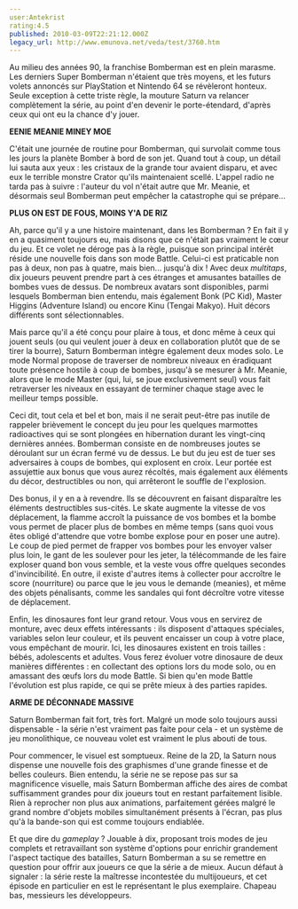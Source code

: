 ```yaml
---
user:Antekrist
rating:4.5
published: 2010-03-09T22:21:12.000Z
legacy_url: http://www.emunova.net/veda/test/3760.htm
---
```

Au milieu des années 90, la franchise Bomberman est en plein marasme. Les derniers Super Bomberman n'étaient que très moyens, et les futurs volets annoncés sur PlayStation et Nintendo 64 se révèleront honteux. Seule exception à cette triste règle, la mouture Saturn va relancer complètement la série, au point d'en devenir le porte-étendard, d'après ceux qui ont eu la chance d'y jouer.  

  

**EENIE MEANIE MINEY MOE**  

C'était une journée de routine pour Bomberman, qui survolait comme tous les jours la planète Bomber à bord de son jet. Quand tout à coup, un détail lui sauta aux yeux : les cristaux de la grande tour avaient disparu, et avec eux le terrible monstre Crator qu'ils maintenaient scellé. L'appel radio ne tarda pas à suivre : l'auteur du vol n'était autre que Mr. Meanie, et désormais seul Bomberman peut empêcher la catastrophe qui se prépare...  

  

**PLUS ON EST DE FOUS, MOINS Y'A DE RIZ**  

Ah, parce qu'il y a une histoire maintenant, dans les Bomberman ? En fait il y en a quasiment toujours eu, mais disons que ce n'était pas vraiment le cœur du jeu. Et ce volet ne déroge pas à la règle, puisque son principal intérêt réside une nouvelle fois dans son mode Battle. Celui-ci est praticable non pas à deux, non pas à quatre, mais bien... jusqu'à dix ! Avec deux _multitaps_, dix joueurs peuvent prendre part à ces étranges et amusantes batailles de bombes vues de dessus. De nombreux avatars sont disponibles, parmi lesquels Bomberman bien entendu, mais également Bonk (PC Kid), Master Higgins (Adventure Island) ou encore Kinu (Tengai Makyo). Huit décors différents sont sélectionnables.  

Mais parce qu'il a été conçu pour plaire à tous, et donc même à ceux qui jouent seuls (ou qui veulent jouer à deux en collaboration plutôt que de se tirer la bourre), Saturn Bomberman intègre également deux modes solo. Le mode Normal propose de traverser de nombreux niveaux en éradiquant toute présence hostile à coup de bombes, jusqu'à se mesurer à Mr. Meanie, alors que le mode Master (qui, lui, se joue exclusivement seul) vous fait retraverser les niveaux en essayant de terminer chaque stage avec le meilleur temps possible.  

Ceci dit, tout cela et bel et bon, mais il ne serait peut-être pas inutile de rappeler brièvement le concept du jeu pour les quelques marmottes radioactives qui se sont plongées en hibernation durant les vingt-cinq dernières années. Bomberman consiste en de nombreuses joutes se déroulant sur un écran fermé vu de dessus. Le but du jeu est de tuer ses adversaires à coups de bombes, qui explosent en croix. Leur portée est assujettie aux bonus que vous aurez récoltés, mais également aux éléments du décor, destructibles ou non, qui arrêteront le souffle de l'explosion.  

Des bonus, il y en a à revendre. Ils se découvrent en faisant disparaître les éléments destructibles sus-cités. Le skate augmente la vitesse de vos déplacement, la flamme accroît la puissance de vos bombes et la bombe vous permet de placer plus de bombes en même temps (sans quoi vous êtes obligé d'attendre que votre bombe explose pour en poser une autre). Le coup de pied permet de frapper vos bombes pour les envoyer valser plus loin, le gant de les soulever pour les jeter, la télécommande de les faire exploser quand bon vous semble, et la veste vous offre quelques secondes d'invincibilité. En outre, il existe d'autres items à collecter pour accroître le score (nourriture) ou parce que le jeu vous le demande (meanies), et même des objets pénalisants, comme les sandales qui font décroître votre vitesse de déplacement.  

Enfin, les dinosaures font leur grand retour. Vous vous en servirez de monture, avec deux effets intéressants : ils disposent d'attaques spéciales, variables selon leur couleur, et ils peuvent encaisser un coup à votre place, vous empêchant de mourir. Ici, les dinosaures existent en trois tailles : bébés, adolescents et adultes. Vous ferez évoluer votre dinosaure de deux manières différentes : en collectant des options lors du mode solo, ou en amassant des œufs lors du mode Battle. Si bien qu'en mode Battle l'évolution est plus rapide, ce qui se prête mieux à des parties rapides.  

  

**ARME DE DÉCONNADE MASSIVE**  

Saturn Bomberman fait fort, très fort. Malgré un mode solo toujours aussi dispensable - la série n'est vraiment pas faite pour cela - et un système de jeu monolithique, ce nouveau volet est vraiment le plus abouti de tous.  

Pour commencer, le visuel est somptueux. Reine de la 2D, la Saturn nous dispense une nouvelle fois des graphismes d'une grande finesse et de belles couleurs. Bien entendu, la série ne se repose pas sur sa magnificence visuelle, mais Saturn Bomberman affiche des aires de combat suffisamment grandes pour dix joueurs tout en restant parfaitement lisible. Rien à reprocher non plus aux animations, parfaitement gérées malgré le grand nombre d'objets mobiles simultanément présents à l'écran, pas plus qu'à la bande-son qui est comme toujours endiablée.  

Et que dire du _gameplay_ ? Jouable à dix, proposant trois modes de jeu complets et retravaillant son système d'options pour enrichir grandement l'aspect tactique des batailles, Saturn Bomberman a su se remettre en question pour offrir aux joueurs ce que la série a de mieux. Aucun défaut à signaler : la série reste la maîtresse incontestée du multijoueurs, et cet épisode en particulier en est le représentant le plus exemplaire. Chapeau bas, messieurs les développeurs.